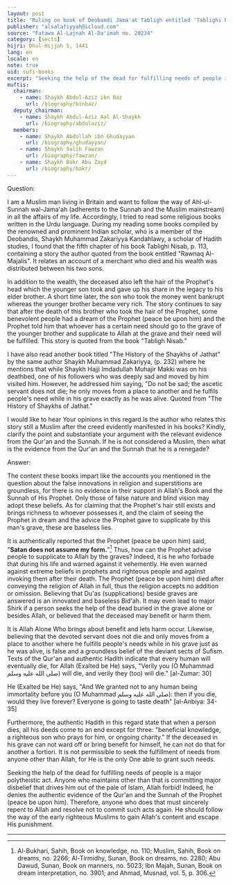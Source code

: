 ```yaml
---
layout: post
title: "Ruling on book of Deobandi Jama'at Tabligh entitled 'Tablighi Nisab'"
publisher: "alsalafiyyah@icloud.com"
source: "Fatawa Al-Lajnah Al-Da'imah no. 20234"
category: [sects]
hijri: Dhul-Hijjah 5, 1441
lang: en
locale: en
note: true
uid: sufi-books
excerpt: "Seeking the help of the dead for fulfilling needs of people is a major polytheistic act. Anyone who maintains other than that is committing major disbelief that drives him out of the pale of Islam."
muftis:
  chairman: 
    - name: Shaykh Abdul-Aziz ibn Baz
      url: /biography/binbaz/
  deputy_chairman:
    - name: Shaykh Abdul-Aziz Aal Al-Shaykh
      url: /biography/abdulaziz/
  members: 
    - name: Shaykh Abdullah ibn Ghudayyan
      url: /biography/ghudayyan/
    - name: Shaykh Salih Fawzan
      url: /biography/fawzan/
    - name: Shaykh Bakr Abu Zayd
      url: /biography/bakr/
---
```


Question: 

I am a Muslim man living in Britain and want to follow the way of Ahl-ul-Sunnah wal-Jama'ah (adherents to the Sunnah and the Muslim mainstream) in all the affairs of my life. Accordingly, I tried to read some religious books written in the Urdu language. During my reading some books compiled by the renowned and prominent Indian scholar, who is a member of the Deobandis, Shaykh Muhammad Zakariyya Kandahlawy, a scholar of Hadith studies, I found that the fifth chapter of his book Tablighi Nisab, p. 113, containing a story the author quoted from the book entitled "Rawnaq Al-Majalis". It relates an account of a merchant who died and his wealth was distributed between his two sons. 

In addition to the wealth, the deceased also left the hair of the Prophet's head which the younger son took and gave up his share in the legacy to his elder brother. A short time later, the son who took the money went bankrupt whereas the younger brother became very rich. The story continues to say that after the death of this brother who took the hair of the Prophet, some benevolent people had a dream of the Prophet (peace be upon him) and the Prophet told him that whoever has a certain need should go to the grave of the younger brother and supplicate to Allah at the grave and their need will be fulfilled. This story is quoted from the book "Tabligh Nisab." 

I have also read another book titled "The History of the Shaykhs of Jathat" by the same author Shaykh Muhammad Zakariyya, (p. 232) where he mentions that while Shaykh Hajji Imdadullah Muhajir Makki was on his deathbed, one of his followers who was deeply sad and moved by him visited him. However, he addressed him saying, "Do not be sad; the ascetic servant does not die; he only moves from a place to another and he fulfils people's need while in his grave exactly as he was alive. Quoted from "The History of Shaykhs of Jathat." 

I would like to hear Your opinions in this regard.Is the author who relates this story still a Muslim after the creed evidently manifested in his books? Kindly, clarify the point and substantiate your argument with the relevant evidence from the Qur'an and the Sunnah. If he is not considered a Muslim, then what is the evidence from the Qur'an and the Sunnah that he is a renegade?

Answer:

The content these books impart like the accounts you mentioned in the question about the false innovations in religion and superstitions are groundless, for there is no evidence in their support in Allah's Book and the Sunnah of His Prophet. Only those of false nature and blind vision may adopt these beliefs. As for claiming that the Prophet's hair still exists and brings richness to whoever possesses it, and the claim of seeing the Prophet in dream and the advice the Prophet gave to supplicate by this man's grave, these are baseless lies. 

It is authentically reported that the Prophet (peace be upon him) said, "**Satan does not assume my form.**"[^1] Thus, how can the Prophet advise people to supplicate to Allah by the graves? Indeed, it is he who forbade that during his life and warned against it vehemently. He even warned against extreme beliefs in prophets and righteous people and against invoking them after their death. The Prophet (peace be upon him) died after conveying the religion of Allah in full, thus the religion accepts no addition or omission. Believing that Du'as (supplications) beside graves are answered is an innovated and baseless Bid'ah. It may even lead to major Shirk if a person seeks the help of the dead buried in the grave alone or besides Allah, or believed that the deceased may benefit or harm them. 

It is Allah Alone Who brings about benefit and lets harm occur. Likewise, believing that the devoted servant does not die and only moves from a place to another where he fulfills people's needs while in his grave just as he was alive, is false and a groundless belief of the deviant sects of Sufism. Texts of the Qur'an and authentic Hadith indicate that every human will eventually die, for Allah (Exalted be He) says, "Verily you (O Muhammad صلى الله عليه وسلم) will die, and verily they (too) will die." [al-Zumar: 30]

He (Exalted be He) says, "And We granted not to any human being immortality before you (O Muhammad صلى الله عليه وسلم): then if you die, would they live forever? Everyone is going to taste death" [al-Anbiya: 34-35] 

Furthermore, the authentic Hadith in this regard state that when a person dies, all his deeds come to an end except for three: "beneficial knowledge, a righteous son who prays for him, or ongoing charity." If the deceased in his grave can not ward off or bring benefit for himself, he can not do that for another a fortiori. It is not permissible to seek the fulfillment of needs from anyone other than Allah, for He is the only One able to grant such needs. 

Seeking the help of the dead for fulfilling needs of people is a major polytheistic act. Anyone who maintains other than that is committing major disbelief that drives him out of the pale of Islam, Allah forbid! Indeed, he denies the authentic evidence of the Qur'an and the Sunnah of the Prophet (peace be upon him). Therefore, anyone who does that must sincerely repent to Allah and resolve not to commit such acts again. He should follow the way of the early righteous Muslims to gain Allah's content and escape His punishment.

---
[^1]: Al-Bukhari, Sahih, Book on knowledge, no. 110; Muslim, Sahih, Book on dreams, no. 2266; Al-Tirmidhy, Sunan, Book on dreams, no. 2280; Abu Dawud, Sunan, Book on manners, no. 5023; Ibn Majah, Sunan, Book on dream interpretation, no. 3901; and Ahmad, Musnad, vol. 5, p. 306.
